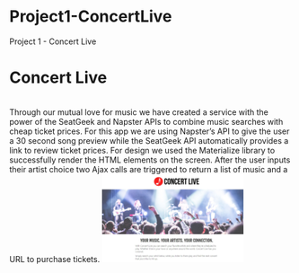 # Project1-ConcertLive
Project 1 - Concert Live

<h1>Concert Live</h1> 
<br>
Through our mutual love for music we have created a service with the power of the SeatGeek and Napster APIs to combine music searches with cheap ticket prices. 
For this app we are using Napster’s API to give the user a 30 second song preview while the SeatGeek API automatically provides a link to review ticket prices. 
For design we used the Materialize library to successfully render the HTML elements on the screen. 
After the user inputs their artist choice two Ajax calls are triggered to return a list of music and a URL to purchase tickets.
 <a href="https://github.com/Manuel-Padilla/Project1-ConcertLive"><img src="https://github.com/Manuel-Padilla/Project1-ConcertLive/blob/master/images/Snapshot.JPG" alt="Concert Live" style="width: 50%; height: 50%;"></a>

